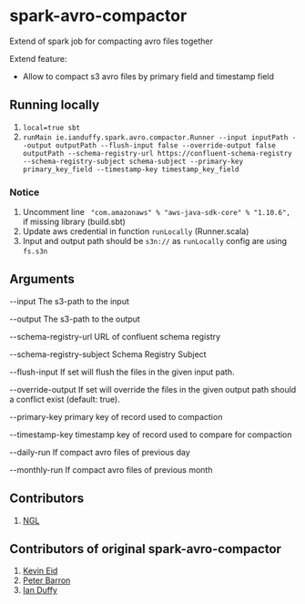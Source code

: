 # spark-avro-compactor

Extend of spark job for compacting avro files together

Extend feature:
 - Allow to compact s3 avro files by primary field and timestamp field

## Running locally 


1. `local=true sbt`
2. `runMain ie.ianduffy.spark.avro.compactor.Runner --input inputPath --output outputPath --flush-input false --override-output false outputPath --schema-registry-url https://confluent-schema-registry --schema-registry-subject schema-subject --primary-key primary_key_field --timestamp-key timestamp_key_field` 

### Notice

1. Uncomment line ` "com.amazonaws" % "aws-java-sdk-core" % "1.10.6",` if missing library (build.sbt)
2. Update aws credential in function `runLocally` (Runner.scala)
3. Input and output path should be `s3n://` as `runLocally` config are using `fs.s3n`

## Arguments

--input <input-path>    The s3-path to the input
                       
--output <output-path>  The s3-path to the output
                       
--schema-registry-url <schema-registry-url> URL of confluent schema registry
                       
--schema-registry-subject <schema-registry-subject> Schema Registry Subject
                       
--flush-input <flush-input>   If set will flush the files in the given input path.
                       
--override-output <override-output>   If set will override the files in the given output path should a conflict exist (default: true).

--primary-key <primary-key>   primary key of record used to compaction
                       
--timestamp-key <timestamp-key>  timestamp key of record used to compare for compaction
                       
--daily-run <daily-run>  If compact avro files of previous day

--monthly-run <monthly-run>  If compact avro files of previous month

## Contributors 

1. [NGL](https://github.com/ngl91)


## Contributors of original spark-avro-compactor

 1. [Kevin Eid](https://github.com/kevllino)
 2. [Peter Barron](https://github.com/pbarron)
 3. [Ian Duffy](https://github.com/imduffy15)
